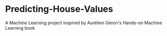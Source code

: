 # Predicting-House-Values
A Machine Learning project inspired by Aurélien Géron's Hands-on Machine Learning book
